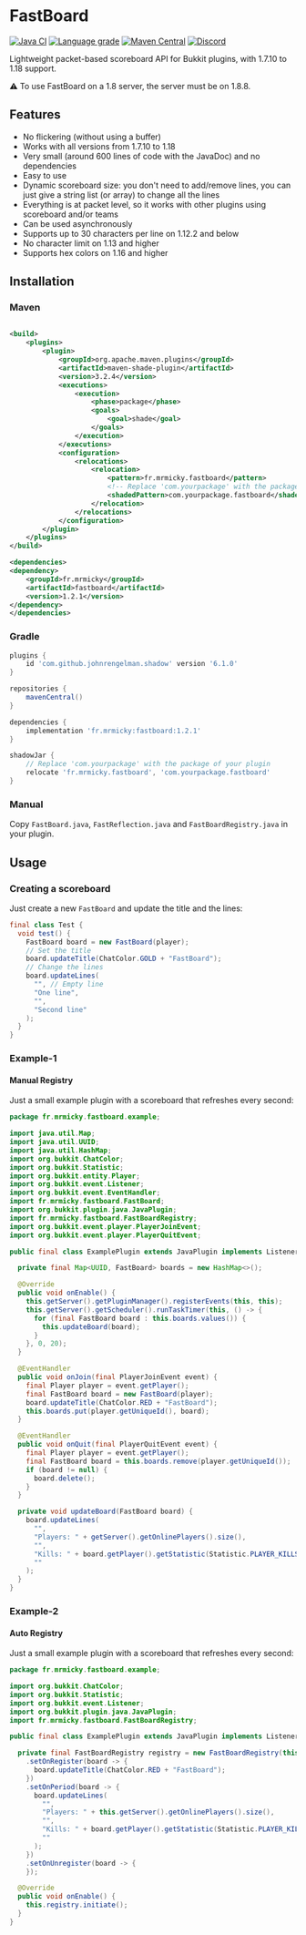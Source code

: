 # FastBoard

[![Java CI](https://github.com/MrMicky-FR/FastBoard/actions/workflows/build.yml/badge.svg)](https://github.com/MrMicky-FR/FastBoard/actions/workflows/build.yml)
[![Language grade](https://img.shields.io/lgtm/grade/java/github/MrMicky-FR/FastBoard.svg?logo=lgtm&logoWidth=18&label=code%20quality)](https://lgtm.com/projects/g/MrMicky-FR/FastBoard/context:java)
[![Maven Central](https://img.shields.io/maven-central/v/fr.mrmicky/fastboard.svg?label=Maven%20Central)](https://search.maven.org/search?q=g:%22fr.mrmicky%22%20AND%20a:%22fastboard%22)
[![Discord](https://img.shields.io/discord/390919659874156560.svg?colorB=5865f2&label=Discord&logo=discord&logoColor=white)](https://discord.gg/q9UwaBT)

Lightweight packet-based scoreboard API for Bukkit plugins, with 1.7.10 to 1.18 support.

⚠️ To use FastBoard on a 1.8 server, the server must be on 1.8.8.

## Features

* No flickering (without using a buffer)
* Works with all versions from 1.7.10 to 1.18
* Very small (around 600 lines of code with the JavaDoc) and no dependencies
* Easy to use
* Dynamic scoreboard size: you don't need to add/remove lines, you can just give a string list (or array) to change all
  the lines
* Everything is at packet level, so it works with other plugins using scoreboard and/or teams
* Can be used asynchronously
* Supports up to 30 characters per line on 1.12.2 and below
* No character limit on 1.13 and higher
* Supports hex colors on 1.16 and higher

## Installation

### Maven

```xml

<build>
    <plugins>
        <plugin>
            <groupId>org.apache.maven.plugins</groupId>
            <artifactId>maven-shade-plugin</artifactId>
            <version>3.2.4</version>
            <executions>
                <execution>
                    <phase>package</phase>
                    <goals>
                        <goal>shade</goal>
                    </goals>
                </execution>
            </executions>
            <configuration>
                <relocations>
                    <relocation>
                        <pattern>fr.mrmicky.fastboard</pattern>
                        <!-- Replace 'com.yourpackage' with the package of your plugin ! -->
                        <shadedPattern>com.yourpackage.fastboard</shadedPattern>
                    </relocation>
                </relocations>
            </configuration>
        </plugin>
    </plugins>
</build>

<dependencies>
<dependency>
    <groupId>fr.mrmicky</groupId>
    <artifactId>fastboard</artifactId>
    <version>1.2.1</version>
</dependency>
</dependencies>
```

### Gradle

```groovy
plugins {
    id 'com.github.johnrengelman.shadow' version '6.1.0'
}

repositories {
    mavenCentral()
}

dependencies {
    implementation 'fr.mrmicky:fastboard:1.2.1'
}

shadowJar {
    // Replace 'com.yourpackage' with the package of your plugin 
    relocate 'fr.mrmicky.fastboard', 'com.yourpackage.fastboard'
}
```

### Manual

Copy `FastBoard.java`, `FastReflection.java` and `FastBoardRegistry.java` in your plugin.

## Usage

### Creating a scoreboard

Just create a new `FastBoard` and update the title and the lines:

```java
final class Test {
  void test() {
    FastBoard board = new FastBoard(player);
    // Set the title
    board.updateTitle(ChatColor.GOLD + "FastBoard");
    // Change the lines
    board.updateLines(
      "", // Empty line
      "One line",
      "",
      "Second line"
    );
  }
}
```

### Example-1
#### Manual Registry

Just a small example plugin with a scoreboard that refreshes every second:

```java
package fr.mrmicky.fastboard.example;

import java.util.Map;
import java.util.UUID;
import java.util.HashMap;
import org.bukkit.ChatColor;
import org.bukkit.Statistic;
import org.bukkit.entity.Player;
import org.bukkit.event.Listener;
import org.bukkit.event.EventHandler;
import fr.mrmicky.fastboard.FastBoard;
import org.bukkit.plugin.java.JavaPlugin;
import fr.mrmicky.fastboard.FastBoardRegistry;
import org.bukkit.event.player.PlayerJoinEvent;
import org.bukkit.event.player.PlayerQuitEvent;

public final class ExamplePlugin extends JavaPlugin implements Listener {

  private final Map<UUID, FastBoard> boards = new HashMap<>();

  @Override
  public void onEnable() {
    this.getServer().getPluginManager().registerEvents(this, this);
    this.getServer().getScheduler().runTaskTimer(this, () -> {
      for (final FastBoard board : this.boards.values()) {
        this.updateBoard(board);
      }
    }, 0, 20);
  }

  @EventHandler
  public void onJoin(final PlayerJoinEvent event) {
    final Player player = event.getPlayer();
    final FastBoard board = new FastBoard(player);
    board.updateTitle(ChatColor.RED + "FastBoard");
    this.boards.put(player.getUniqueId(), board);
  }

  @EventHandler
  public void onQuit(final PlayerQuitEvent event) {
    final Player player = event.getPlayer();
    final FastBoard board = this.boards.remove(player.getUniqueId());
    if (board != null) {
      board.delete();
    }
  }

  private void updateBoard(FastBoard board) {
    board.updateLines(
      "",
      "Players: " + getServer().getOnlinePlayers().size(),
      "",
      "Kills: " + board.getPlayer().getStatistic(Statistic.PLAYER_KILLS),
      ""
    );
  }
}
```

### Example-2
#### Auto Registry

Just a small example plugin with a scoreboard that refreshes every second:

```java
package fr.mrmicky.fastboard.example;

import org.bukkit.ChatColor;
import org.bukkit.Statistic;
import org.bukkit.event.Listener;
import org.bukkit.plugin.java.JavaPlugin;
import fr.mrmicky.fastboard.FastBoardRegistry;

public final class ExamplePlugin extends JavaPlugin implements Listener {

  private final FastBoardRegistry registry = new FastBoardRegistry(this, 0L, 20L)
    .setOnRegister(board -> {
      board.updateTitle(ChatColor.RED + "FastBoard");
    })
    .setOnPeriod(board -> {
      board.updateLines(
        "",
        "Players: " + this.getServer().getOnlinePlayers().size(),
        "",
        "Kills: " + board.getPlayer().getStatistic(Statistic.PLAYER_KILLS),
        ""
      );
    })
    .setOnUnregister(board -> {
    });

  @Override
  public void onEnable() {
    this.registry.initiate();
  }
}
```
